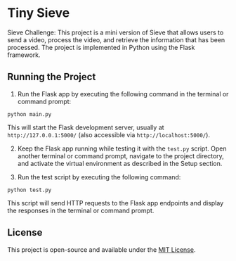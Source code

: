 # Tiny Sieve

Sieve Challenge:
This project is a mini version of Sieve that allows users to send a video, process the video, and retrieve the information that has been processed. The project is implemented in Python using the Flask framework.

## Running the Project

1. Run the Flask app by executing the following command in the terminal or command prompt:

```python main.py```

This will start the Flask development server, usually at `http://127.0.0.1:5000/` (also accessible via `http://localhost:5000/`).

2. Keep the Flask app running while testing it with the `test.py` script. Open another terminal or command prompt, navigate to the project directory, and activate the virtual environment as described in the Setup section.

3. Run the test script by executing the following command:

```python test.py```

This script will send HTTP requests to the Flask app endpoints and display the responses in the terminal or command prompt.

## License

This project is open-source and available under the [MIT License](LICENSE).
